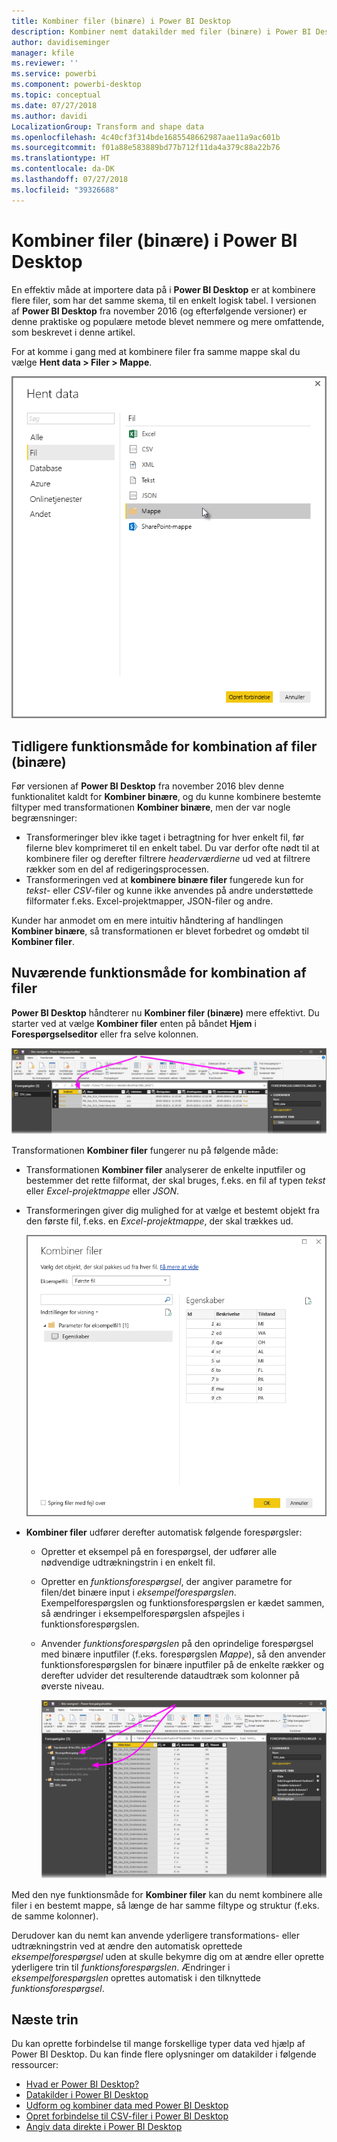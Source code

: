```yaml
---
title: Kombiner filer (binære) i Power BI Desktop
description: Kombiner nemt datakilder med filer (binære) i Power BI Desktop
author: davidiseminger
manager: kfile
ms.reviewer: ''
ms.service: powerbi
ms.component: powerbi-desktop
ms.topic: conceptual
ms.date: 07/27/2018
ms.author: davidi
LocalizationGroup: Transform and shape data
ms.openlocfilehash: 4c40cf3f314bde1685548662987aae11a9ac601b
ms.sourcegitcommit: f01a88e583889bd77b712f11da4a379c88a22b76
ms.translationtype: HT
ms.contentlocale: da-DK
ms.lasthandoff: 07/27/2018
ms.locfileid: "39326688"
---
```

# <a name="combine-files-binaries-in-power-bi-desktop"></a>Kombiner filer (binære) i Power BI Desktop
En effektiv måde at importere data på i **Power BI Desktop** er at kombinere flere filer, som har det samme skema, til en enkelt logisk tabel. I versionen af **Power BI Desktop** fra november 2016 (og efterfølgende versioner) er denne praktiske og populære metode blevet nemmere og mere omfattende, som beskrevet i denne artikel.

For at komme i gang med at kombinere filer fra samme mappe skal du vælge **Hent data > Filer > Mappe**.

![](media/desktop-combine-binaries/combine-binaries_1.png)

## <a name="previous-combine-files-binaries-behavior"></a>Tidligere funktionsmåde for kombination af filer (binære)
Før versionen af **Power BI Desktop** fra november 2016 blev denne funktionalitet kaldt for **Kombiner binære**, og du kunne kombinere bestemte filtyper med transformationen **Kombiner binære**, men der var nogle begrænsninger:

* Transformeringer blev ikke taget i betragtning for hver enkelt fil, før filerne blev komprimeret til en enkelt tabel. Du var derfor ofte nødt til at kombinere filer og derefter filtrere *headerværdierne* ud ved at filtrere rækker som en del af redigeringsprocessen.
* Transformeringen ved at **kombinere binære filer** fungerede kun for *tekst*- eller *CSV*-filer og kunne ikke anvendes på andre understøttede filformater f.eks. Excel-projektmapper, JSON-filer og andre.

Kunder har anmodet om en mere intuitiv håndtering af handlingen **Kombiner binære**, så transformationen er blevet forbedret og omdøbt til **Kombiner filer**.

## <a name="current-combine-files-behavior"></a>Nuværende funktionsmåde for kombination af filer
**Power BI Desktop** håndterer nu **Kombiner filer (binære)** mere effektivt. Du starter ved at vælge **Kombiner filer** enten på båndet **Hjem** i **Forespørgselseditor** eller fra selve kolonnen.

![](media/desktop-combine-binaries/combine-binaries_2a.png)

Transformationen **Kombiner filer** fungerer nu på følgende måde:

* Transformationen **Kombiner filer** analyserer de enkelte inputfiler og bestemmer det rette filformat, der skal bruges, f.eks. en fil af typen *tekst* eller *Excel-projektmappe* eller *JSON*.
* Transformeringen giver dig mulighed for at vælge et bestemt objekt fra den første fil, f.eks. en *Excel-projektmappe*, der skal trækkes ud.
  
  ![](media/desktop-combine-binaries/combine-binaries_3.png)
* **Kombiner filer** udfører derefter automatisk følgende forespørgsler:
  
  * Opretter et eksempel på en forespørgsel, der udfører alle nødvendige udtrækningstrin i en enkelt fil.
  * Opretter en *funktionsforespørgsel*, der angiver parametre for filen/det binære input i *eksempelforespørgslen*. Exempelforespørgslen og funktionsforespørgslen er kædet sammen, så ændringer i eksempelforespørgslen afspejles i funktionsforespørgslen.
  * Anvender *funktionsforespørgslen* på den oprindelige forespørgsel med binære inputfiler (f.eks. forespørgslen *Mappe*), så den anvender funktionsforespørgslen for binære inputfiler på de enkelte rækker og derefter udvider det resulterende dataudtræk som kolonner på øverste niveau.
    
    ![](media/desktop-combine-binaries/combine-binaries_4.png)

Med den nye funktionsmåde for **Kombiner filer** kan du nemt kombinere alle filer i en bestemt mappe, så længe de har samme filtype og struktur (f.eks. de samme kolonner).

Derudover kan du nemt kan anvende yderligere transformations- eller udtrækningstrin ved at ændre den automatisk oprettede *eksempelforespørgsel* uden at skulle bekymre dig om at ændre eller oprette yderligere trin til *funktionsforespørgslen*. Ændringer i *eksempelforespørgslen* oprettes automatisk i den tilknyttede *funktionsforespørgsel*.

## <a name="next-steps"></a>Næste trin
Du kan oprette forbindelse til mange forskellige typer data ved hjælp af Power BI Desktop. Du kan finde flere oplysninger om datakilder i følgende ressourcer:

* [Hvad er Power BI Desktop?](desktop-what-is-desktop.md)
* [Datakilder i Power BI Desktop](desktop-data-sources.md)
* [Udform og kombiner data med Power BI Desktop](desktop-shape-and-combine-data.md)
* [Opret forbindelse til CSV-filer i Power BI Desktop](desktop-connect-csv.md)   
* [Angiv data direkte i Power BI Desktop](desktop-enter-data-directly-into-desktop.md)   


